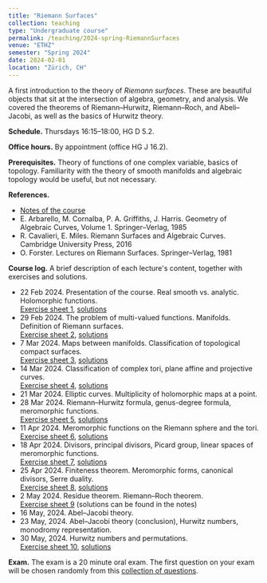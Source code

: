 ```yaml
---
title: "Riemann Surfaces"
collection: teaching
type: "Undergraduate course"
permalink: /teaching/2024-spring-RiemannSurfaces
venue: "ETHZ"
semester: "Spring 2024"
date: 2024-02-01
location: "Zürich, CH"
---
```


A first introduction to the theory of *Riemann surfaces*. These are beautiful objects that sit at the intersection of algebra, geometry, and analysis. We covered the theorems of Riemann–Hurwitz, Riemann–Roch, and Abeli–Jacobi, as well as the basics of Hurwitz theory.

**Schedule.** Thursdays 16:15–18:00, HG D 5.2.

**Office hours.** By appointment (office HG J 16.2).

**Prerequisites.** Theory of functions of one complex variable, basics of topology. Familiarity with the theory of smooth manifolds and algebraic topology would be useful, but not necessary. 

**References.**
* [Notes of the course](http://agiacche.github.io/files/riemann/RiemannSurfacesLectureNotes.pdf)
* E. Arbarello, M. Cornalba, P. A. Griffiths, J. Harris. Geometry of Algebraic Curves, Volume 1. Springer–Verlag, 1985
* R. Cavalieri, E. Miles. Riemann Surfaces and Algebraic Curves. Cambridge University Press, 2016
* O. Forster. Lectures on Riemann Surfaces. Springer–Verlag, 1981

**Course log.** A brief description of each lecture's content, together with exercises and solutions.
* 22 Feb 2024. Presentation of the course. Real smooth vs. analytic. Holomorphic functions.\
[Exercise sheet 1](http://agiacche.github.io/files/riemann/RiemannSurfacesExerciseSheet1.pdf), [solutions](http://agiacche.github.io/files/riemann/RiemannSurfacesExerciseSheetSolutions1.pdf)
* 29 Feb 2024. The problem of multi-valued functions. Manifolds. Definition of Riemann surfaces.\
[Exercise sheet 2](http://agiacche.github.io/files/riemann/RiemannSurfacesExerciseSheet2.pdf), [solutions](http://agiacche.github.io/files/riemann/RiemannSurfacesExerciseSheetSolutions2.pdf)
* 7 Mar 2024. Maps between manifolds. Classification of topological compact surfaces.\
[Exercise sheet 3](http://agiacche.github.io/files/riemann/RiemannSurfacesExerciseSheet3.pdf), [solutions](http://agiacche.github.io/files/riemann/RiemannSurfacesExerciseSheetSolutions3.pdf)
* 14 Mar 2024. Classification of complex tori, plane affine and projective curves.\
[Exercise sheet 4](http://agiacche.github.io/files/riemann/RiemannSurfacesExerciseSheet4.pdf), [solutions](http://agiacche.github.io/files/riemann/RiemannSurfacesExerciseSheetSolutions4.pdf)
* 21 Mar 2024. Elliptic curves. Multiplicity of holomorphic maps at a point.
* 28 Mar 2024. Riemann–Hurwitz formula, genus-degree formula, meromorphic functions.\
[Exercise sheet 5](http://agiacche.github.io/files/riemann/RiemannSurfacesExerciseSheet5.pdf), [solutions](http://agiacche.github.io/files/riemann/RiemannSurfacesExerciseSheetSolutions5.pdf)
* 11 Apr 2024. Meromorphic functions on the Riemann sphere and the tori.\
[Exercise sheet 6](http://agiacche.github.io/files/riemann/RiemannSurfacesExerciseSheet6.pdf), [solutions](http://agiacche.github.io/files/riemann/RiemannSurfacesExerciseSheetSolutions6.pdf)
* 18 Apr 2024. Divisors, principal divisors, Picard group, linear spaces of meromorphic functions.\
[Exercise sheet 7](http://agiacche.github.io/files/riemann/RiemannSurfacesExerciseSheet7.pdf), [solutions](http://agiacche.github.io/files/riemann/RiemannSurfacesExerciseSheetSolutions7.pdf)
* 25 Apr 2024. Finiteness theorem. Meromorphic forms, canonical divisors, Serre duality.\
[Exercise sheet 8](http://agiacche.github.io/files/riemann/RiemannSurfacesExerciseSheet8.pdf), [solutions](http://agiacche.github.io/files/riemann/RiemannSurfacesExerciseSheetSolutions8.pdf)
* 2 May 2024. Residue theorem. Riemann–Roch theorem.\
[Exercise sheet 9](http://agiacche.github.io/files/riemann/RiemannSurfacesExerciseSheet9.pdf) (solutions can be found in the notes)
* 16 May, 2024. Abel–Jacobi theory.
* 23 May, 2024. Abel–Jacobi theory (conclusion), Hurwitz numbers, monodromy representation.
* 30 May, 2024. Hurwitz numbers and permutations.\
[Exercise sheet 10](http://agiacche.github.io/files/riemann/RiemannSurfacesExerciseSheet10.pdf), [solutions](http://agiacche.github.io/files/riemann/RiemannSurfacesExerciseSheetSolutions10.pdf)

**Exam.** The exam is a 20 minute oral exam. The first question on your exam will be chosen randomly from this [collection of questions](RiemannSurfacesExamQuestions).